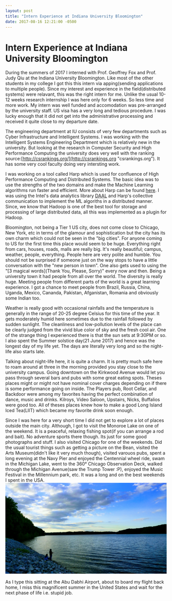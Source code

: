 ```yaml
---
layout: post
title: "Intern Experience at Indiana University Bloomington"
date: 2017-08-16 12:21:00 -0500
---
```


# Intern Experience at Indiana University Bloomington

During the summers of 2017 I interned with Prof. Geoffrey Fox and Prof. Judy Qiu at the Indiana University Bloomington. Like most of the other students in my college I got this this intern via apping(sending applications to multiple people). Since my interest and experience in the field(distributed systems) were relavant, this was the right intern for me. Unlike the usual 10-12 weeks research internship I was here only for 6 weeks. So less time and more work. My intern was well funded and accomodation was pre-arranged by the university staff. US visa has a very long and tedious procedure. I was lucky enough that it did not get into the administrative processing and received it quite close to my departure date.

The engineering department at IU consists of very few departments such as Cyber Infrastructure and Intelligent Systems. I was working with the Intelligent Systems Engineering Department which is relatively new in the university. But looking at the research in Computer Security and High Performance Computing the university does very well with the ranking source:[http://csrankings.org/](http://csrankings.org "csrankings.org"). It has some very cool faculty doing very intersting work.

I was working on a tool called Harp which is used for confluence of High Performance Computing and Distributed Systems. The basic idea was to use the strengths of the two domains and make the Machine Learning algorithms run faster and efficient. More about Harp can be found [here](https://dsc-spidal.github.io/harp/). I was using the Intel's data analytics library [DAAL](https://software.intel.com/en-us/intel-daal) and Harp's collective communication to implement the ML algoriths in a distributed manner. Since, we know that Hadoop is one of the best tool for storage and processing of large distributed data, all this was implemented as a plugin for Hadoop.

Bloomington, not being a Tier 1 US city, does not come close to Chicago, New York, etc in terms of the glamour and sophistication but the city has its own charm which could not be seen in the "big cities". For anyone coming to US for the first time this place would seem to be huge. Everything right from cars, houses, roads, malls are really big. It's really beautiful; campus, weather, people, everything. People here are very polite and humble. You should not be surprised if someone just on the way stops to have a little conversation with the "new person in town". One also gets used to using the "[3 magical words](Thank You, Please, Sorry)" every now and then. Being a university town it had people from  all over the world. The diversity is really huge. Meeting people from different parts of the world is a great learning experience. I got a chance to meet people from Brazil, Russia, China, Uganda, Mexico, Cananda, Pakistan, Afganistan, Romania and obviously some Indian too. 

Weather is really good with occasional rainfalls and the temperature is generally in the range of 20-25 degree Celsius for this time of the year. It gets moderately humid here sometimes due to the rainfall followed by sudden sunlight. The cleanliness and low-pollution levels of the place can be clearly judged from the vivid blue color of sky and the fresh cool air. One of the strange thing I experienced there is that the sun sets at 9:30PM or so. I also spent the Summer solstice day(21 June 2017) and hence was the longest day of my life yet. The days are literally very long and so the night-life also starts late.

Talking about night-life here, it is quite a charm. It is pretty much safe here to roam around at three in the morning provided you stay close to the university campus. Going downtown on the Kirkwood Avenue would let you pass through several bars and pubs with some great eating spots. Theses places might or might not have nominal cover charges depending on if there is some performance going on inside. The Players pub, Root Cellar, and Backdoor were among my favorites having the perfect combination of dance, music and drinks. Kilroys, Video Saloon, Upstairs, Nicks, Buffalios were good too. All of theses places knew how to make a good Long Island Iced Tea(LIIT) which became my favorite drink soon enough. 

Since I was here for a very short time I did not get to explore a lot of places outside the main city. Although, I got to visit the Monoroe Lake on one of the weekend. It is a peaceful, relaxing fishing spot(if you can arrange a rod and bait). No adventure sports there though. Its just for some good photographs and stuff. I also visited Chicago for one of the weekends. Did the usual tourist things such as getting a picture on the Bean, visited the Arts Museum(didn't like it very much though), visited varouos pubs, spent a long evening at the Navy Pier and enjoyed the Centennial wheel ride, swam in the Michigan Lake, went to the 360° Chicago Observation Deck, walked through the Michigan Avenue(saw the Trump Tower :P), enjoyed the Music Festival in the Millennium park, etc. It was a long and on the best weekends I spent in the USA.
![alt text](/files/IU/lake.jpg "Monoroe Lake")

As I type this sitting at the Abu Dabhi Airport, about to board my flight back home, I miss this magnificent summer in the United States and wait for the next phase of life i.e. stupid job.